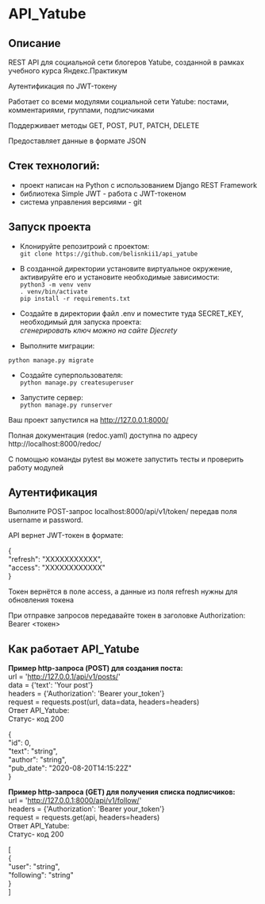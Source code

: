 # API_Yatube
## Описание
REST API для социальной сети блогеров Yatube, созданной в рамках учебного курса Яндекс.Практикум

Аутентификация по JWT-токену

Работает со всеми модулями социальной сети Yatube: постами, комментариями, группами, подписчиками

Поддерживает методы GET, POST, PUT, PATCH, DELETE

Предоставляет данные в формате JSON

## Стек технологий:
- проект написан на Python с использованием Django REST Framework
- библиотека Simple JWT - работа с JWT-токеном
- система управления версиями - git

## Запуск проекта
- Клонируйте репозитроий с проектом:  
`git clone https://github.com/belisnkii1/api_yatube`    

- В созданной директории установите виртуальное окружение, активируйте его и установите необходимые зависимости:  
`python3 -m venv venv`  
`. venv/bin/activate`  
`pip install -r requirements.txt`    

- Создайте в директории файл .env и поместите туда SECRET_KEY, необходимый для запуска проекта:  
*сгенерировать ключ можно на сайте Djecrety*

- Выполните миграции:

`python manage.py migrate`  

- Создайте суперпользователя:  
`python manage.py createsuperuser`  

- Запустите сервер:  
`python manage.py runserver`  

Ваш проект запустился на http://127.0.0.1:8000/

Полная документация (redoc.yaml) доступна по адресу http://localhost:8000/redoc/

С помощью команды pytest вы можете запустить тесты и проверить работу модулей

## Аутентификация  
Выполните POST-запрос localhost:8000/api/v1/token/ передав поля username и password.  

API вернет JWT-токен в формате:  

{  
    "refresh": "ХХХХХХХХХХХ",  
    "access": "ХХХХХХХХХХХХ"  
}  

Токен вернётся в поле access, а данные из поля refresh нужны для обновления токена

При отправке запроcов передавайте токен в заголовке Authorization: Bearer <токен>

## Как работает API_Yatube  

**Пример http-запроса (POST) для создания поста:**  
url = 'http://127.0.0.1/api/v1/posts/'  
data = {'text': 'Your post'}  
headers = {'Authorization': 'Bearer your_token'}  
request = requests.post(url, data=data, headers=headers)  
Ответ API_Yatube:  
Статус- код 200  

{  
  "id": 0,  
  "text": "string",  
  "author": "string",  
  "pub_date": "2020-08-20T14:15:22Z"  
}  

**Пример http-запроса (GET) для получения списка подписчиков:**  
url = 'http://127.0.0.1:8000/api/v1/follow/'  
headers = {'Authorization': 'Bearer your_token'}  
request = requests.get(api, headers=headers)  
Ответ API_Yatube:  
Статус- код 200  

[  
  {  
    "user": "string",  
    "following": "string"  
  }  
]  
